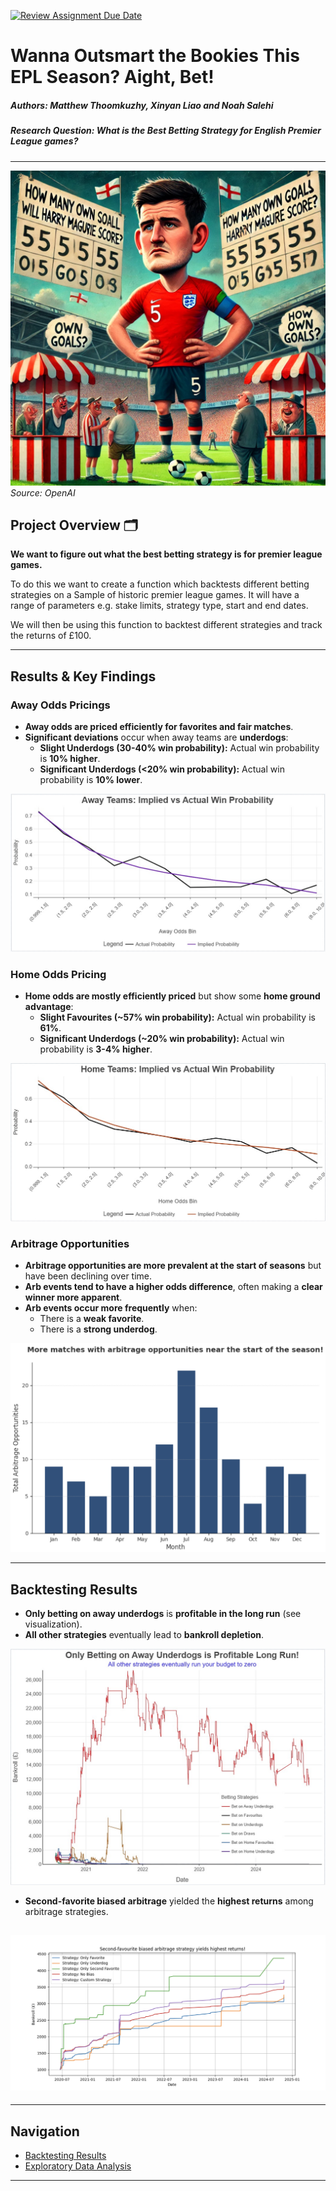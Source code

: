 [![Review Assignment Due Date](https://classroom.github.com/assets/deadline-readme-button-22041afd0340ce965d47ae6ef1cefeee28c7c493a6346c4f15d667ab976d596c.svg)](https://classroom.github.com/a/_SwzfpU1)

# Wanna Outsmart the Bookies This EPL Season? Aight, Bet!

##### **Authors:** Matthew Thoomkuzhy, Xinyan Liao and Noah Salehi
##### **Research Question:** What is the Best Betting Strategy for English Premier League games?
---
![projectimage](harrymaguire.webp)
*Source: OpenAI*

## Project Overview 🗂

**We want to figure out what the best betting strategy is for premier league games.**

To do this we want to create a function which backtests different betting strategies on a Sample of historic premier league games. It will have a range of parameters e.g. stake limits, strategy type, start and end dates. 

We will then be using this function to backtest different strategies and track the returns of £100. 

---

## Results & Key Findings  

### Away Odds Pricings 
- **Away odds are priced efficiently for favorites and fair matches**.  
- **Significant deviations** occur when away teams are **underdogs**:  
  - **Slight Underdogs (30-40% win probability):** Actual win probability is **10% higher**.  
  - **Significant Underdogs (<20% win probability):** Actual win probability is **10% lower**.  

![away_probabilities](away_probabilities.png)


### Home Odds Pricing  
- **Home odds are mostly efficiently priced** but show some **home ground advantage**:  
  - **Slight Favourites (~57% win probability):** Actual win probability is **61%**.  
  - **Significant Underdogs (~20% win probability):** Actual win probability is **3-4% higher**.  

![home_probabilities](home_probabilities.png)

### Arbitrage Opportunities  
- **Arbitrage opportunities are more prevalent at the start of seasons** but have been declining over time.  
- **Arb events tend to have a higher odds difference**, often making a **clear winner more apparent**.  
- **Arb events occur more frequently** when:  
  - There is a **weak favorite**.  
  - There is a **strong underdog**.  

![arb_opportunities](arb_opportunities.png)


---

## Backtesting Results  

- **Only betting on away underdogs** is **profitable in the long run** (see visualization).  
- **All other strategies** eventually lead to **bankroll depletion**.  

![bet_simulation](bet_simulation.png)

- **Second-favorite biased arbitrage** yielded the **highest returns** among arbitrage strategies.  

![arb_simulation](arb_simulation.png)
---


---

## Navigation
- [Backtesting Results](backtesting-results.md)
- [Exploratory Data Analysis](eda.md)  


---
